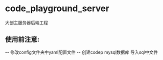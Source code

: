 # code_playground_server
大创主服务器后端工程

## 使用前注意:
-- 修改config文件夹中yaml配置文件
-- 创建codep mysql数据库 导入sql中文件 
